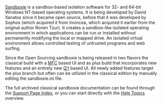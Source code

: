 [Sandboxie](../Content/Sandboxie.md) is a sandbox-based isolation software for 32- and 64-bit Windows NT-based operating systems. It is being developed by David Xanatos since it became open source, before that it was developed by Sophos (which acquired it from Invincea, which acquired it earlier from the original author Ronen Tzur). It creates a sandbox-like isolated operating environment in which applications can be run or installed without permanently modifying the local or mapped drive. An isolated virtual environment allows controlled testing of untrusted programs and web surfing.

Since the Open Sourcing sandboxie is being released in two flavors the classical build with a [MFC](https://en.wikipedia.org/wiki/Microsoft_Foundation_Class_Library) based UI and as plus build that incorporates new features and an entirely new [Q’t](https://www.qt.io/) based UI. All newly added features target the plus branch but often can be utilized in the classical edition by manually editing the sandboxie.ini file.

The full archived classical sandboxie documentation can be found through the [Support Page Index](../Content/AllPages.md), or you can start directly with the [Help Topics](../Content/HelpTopics.md) overview.


